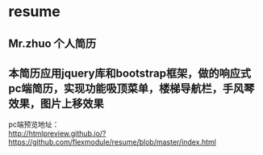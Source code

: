 # resume
Mr.zhuo 个人简历
----------------------------------
本简历应用jquery库和bootstrap框架，做的响应式pc端简历，实现功能吸顶菜单，楼梯导航栏，手风琴效果，图片上移效果
----------------------------------------
pc端预览地址：</br>
http://htmlpreview.github.io/?https://github.com/flexmodule/resume/blob/master/index.html
